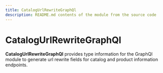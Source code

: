 ```yaml
---
title: CatalogUrlRewriteGraphQl
description: README.md contents of the module from the source code
---
```


# CatalogUrlRewriteGraphQl

**CatalogUrlRewriteGraphQl** provides type information for the GraphQl module
to generate url rewrite fields for catalog and product information endpoints.
